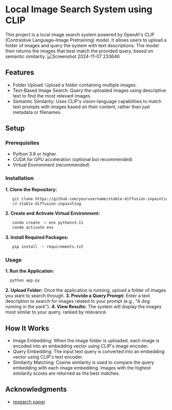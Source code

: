 # Local Image Search System using CLIP
This project is a local image search system powered by OpenAI's CLIP (Contrastive Language–Image Pretraining) model. It allows users to upload a folder of images and query the system with text descriptions. The model then returns the images that best match the provided query, based on semantic similarity.
![Screenshot 2024-11-07 233646](https://github.com/user-attachments/assets/07785d0e-51e0-412d-98f1-9d7a6a9667f9)

## Features
- Folder Upload: Upload a folder containing multiple images.
- Text-Based Image Search: Query the uploaded images using descriptive text to find the most relevant images.
- Semantic Similarity: Uses CLIP's vision-language capabilities to match text prompts with images based on their content, rather than just metadata or filenames.


## Setup
### Prerequisites
  - Python 3.8 or higher
  - CUDA for GPU acceleration (optional but recommended)
  - Virtual Environment (recommended)
    
### Installation
  **1. Clone the Repository:**
  ```bash
     git clone https://github.com/yourusername/stable-diffusion-inpainting.git
     cd stable-diffusion-inpainting
  ```
  **2. Create and Activate Virtual Environment:**
  ```bash
     conda create -n env python=3.11
     conda activate env
  ```
  **3. Install Required Packages:**
  ```bash
     pip install -r requirements.txt
  ```

### Usage
**1. Run the Application:**
  ```bash
    python app.py
   ```
**2. Upload Folder:** Once the application is running, upload a folder of images you want to search through.
**3. Provide a Query Prompt:** Enter a text description to search for images related to your prompt (e.g., "A dog running in the park").
**4. View Results:** The system will display the images most similar to your query, ranked by relevance.

## How It Works
- Image Embedding: When the image folder is uploaded, each image is encoded into an embedding vector using CLIP's image encoder.
- Query Embedding: The input text query is converted into an embedding vector using CLIP's text encoder.
- Similarity Matching: Cosine similarity is used to compare the query embedding with each image embedding. Images with the highest similarity scores are returned as the best matches.

## Acknowledgments
- [research paper](https://arxiv.org/abs/2103.00020)

